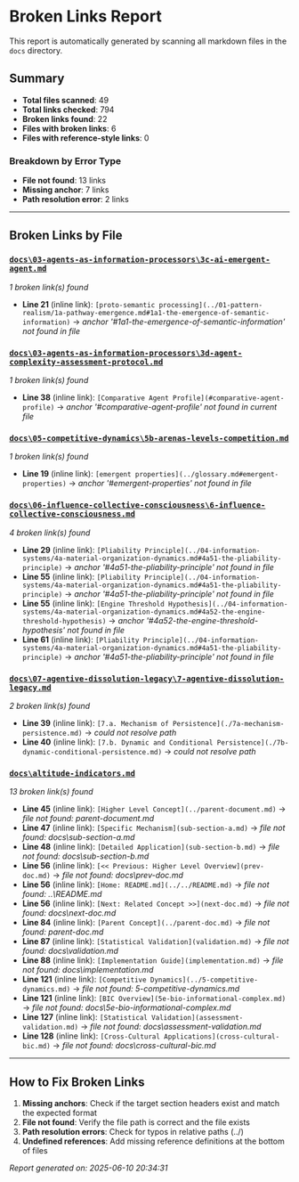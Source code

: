 # Broken Links Report

This report is automatically generated by scanning all markdown files in the `docs` directory.

## Summary

- **Total files scanned**: 49
- **Total links checked**: 794
- **Broken links found**: 22
- **Files with broken links**: 6
- **Files with reference-style links**: 0

### Breakdown by Error Type

- **File not found**: 13 links
- **Missing anchor**: 7 links
- **Path resolution error**: 2 links

---

## Broken Links by File

### [`docs\03-agents-as-information-processors\3c-ai-emergent-agent.md`](docs/03-agents-as-information-processors/3c-ai-emergent-agent.md)

*1 broken link(s) found*

- **Line 21** (inline link): `[proto-semantic processing](../01-pattern-realism/1a-pathway-emergence.md#1a1-the-emergence-of-semantic-information)` → *anchor '#1a1-the-emergence-of-semantic-information' not found in file*

### [`docs\03-agents-as-information-processors\3d-agent-complexity-assessment-protocol.md`](docs/03-agents-as-information-processors/3d-agent-complexity-assessment-protocol.md)

*1 broken link(s) found*

- **Line 38** (inline link): `[Comparative Agent Profile](#comparative-agent-profile)` → *anchor '#comparative-agent-profile' not found in current file*

### [`docs\05-competitive-dynamics\5b-arenas-levels-competition.md`](docs/05-competitive-dynamics/5b-arenas-levels-competition.md)

*1 broken link(s) found*

- **Line 19** (inline link): `[emergent properties](../glossary.md#emergent-properties)` → *anchor '#emergent-properties' not found in file*

### [`docs\06-influence-collective-consciousness\6-influence-collective-consciousness.md`](docs/06-influence-collective-consciousness/6-influence-collective-consciousness.md)

*4 broken link(s) found*

- **Line 29** (inline link): `[Pliability Principle](../04-information-systems/4a-material-organization-dynamics.md#4a51-the-pliability-principle)` → *anchor '#4a51-the-pliability-principle' not found in file*
- **Line 55** (inline link): `[Pliability Principle](../04-information-systems/4a-material-organization-dynamics.md#4a51-the-pliability-principle)` → *anchor '#4a51-the-pliability-principle' not found in file*
- **Line 55** (inline link): `[Engine Threshold Hypothesis](../04-information-systems/4a-material-organization-dynamics.md#4a52-the-engine-threshold-hypothesis)` → *anchor '#4a52-the-engine-threshold-hypothesis' not found in file*
- **Line 61** (inline link): `[Pliability Principle](../04-information-systems/4a-material-organization-dynamics.md#4a51-the-pliability-principle)` → *anchor '#4a51-the-pliability-principle' not found in file*

### [`docs\07-agentive-dissolution-legacy\7-agentive-dissolution-legacy.md`](docs/07-agentive-dissolution-legacy/7-agentive-dissolution-legacy.md)

*2 broken link(s) found*

- **Line 39** (inline link): `[7.a. Mechanism of Persistence](./7a-mechanism-persistence.md)` → *could not resolve path*
- **Line 40** (inline link): `[7.b. Dynamic and Conditional Persistence](./7b-dynamic-conditional-persistence.md)` → *could not resolve path*

### [`docs\altitude-indicators.md`](docs/altitude-indicators.md)

*13 broken link(s) found*

- **Line 45** (inline link): `[Higher Level Concept](../parent-document.md)` → *file not found: parent-document.md*
- **Line 47** (inline link): `[Specific Mechanism](sub-section-a.md)` → *file not found: docs\sub-section-a.md*
- **Line 48** (inline link): `[Detailed Application](sub-section-b.md)` → *file not found: docs\sub-section-b.md*
- **Line 56** (inline link): `[<< Previous: Higher Level Overview](prev-doc.md)` → *file not found: docs\prev-doc.md*
- **Line 56** (inline link): `[Home: README.md](../../README.md)` → *file not found: ..\README.md*
- **Line 56** (inline link): `[Next: Related Concept >>](next-doc.md)` → *file not found: docs\next-doc.md*
- **Line 84** (inline link): `[Parent Concept](../parent-doc.md)` → *file not found: parent-doc.md*
- **Line 87** (inline link): `[Statistical Validation](validation.md)` → *file not found: docs\validation.md*
- **Line 88** (inline link): `[Implementation Guide](implementation.md)` → *file not found: docs\implementation.md*
- **Line 121** (inline link): `[Competitive Dynamics](../5-competitive-dynamics.md)` → *file not found: 5-competitive-dynamics.md*
- **Line 121** (inline link): `[BIC Overview](5e-bio-informational-complex.md)` → *file not found: docs\5e-bio-informational-complex.md*
- **Line 127** (inline link): `[Statistical Validation](assessment-validation.md)` → *file not found: docs\assessment-validation.md*
- **Line 128** (inline link): `[Cross-Cultural Applications](cross-cultural-bic.md)` → *file not found: docs\cross-cultural-bic.md*

---

## How to Fix Broken Links

1. **Missing anchors**: Check if the target section headers exist and match the expected format
2. **File not found**: Verify the file path is correct and the file exists
3. **Path resolution errors**: Check for typos in relative paths (../)
4. **Undefined references**: Add missing reference definitions at the bottom of files

*Report generated on: 2025-06-10 20:34:31*
